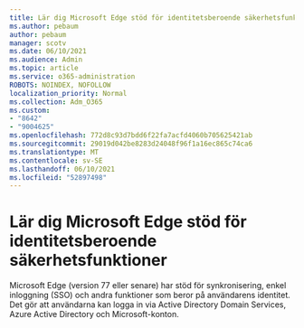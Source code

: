 ```yaml
---
title: Lär dig Microsoft Edge stöd för identitetsberoende säkerhetsfunktioner
ms.author: pebaum
author: pebaum
manager: scotv
ms.date: 06/10/2021
ms.audience: Admin
ms.topic: article
ms.service: o365-administration
ROBOTS: NOINDEX, NOFOLLOW
localization_priority: Normal
ms.collection: Adm_O365
ms.custom:
- "8642"
- "9004625"
ms.openlocfilehash: 772d8c93d7bdd6f22fa7acfd4060b705625421ab
ms.sourcegitcommit: 29019d042be8283d24048f96f1a16ec865c74ca6
ms.translationtype: MT
ms.contentlocale: sv-SE
ms.lasthandoff: 06/10/2021
ms.locfileid: "52897498"
---
```

# <a name="learn-how-microsoft-edge-supports-identity-dependent-security-features"></a>Lär dig Microsoft Edge stöd för identitetsberoende säkerhetsfunktioner

Microsoft Edge (version 77 eller senare) har stöd för synkronisering, enkel inloggning (SSO) och andra funktioner som beror på användarens identitet. Det gör att användarna kan logga in via Active Directory Domain Services, Azure Active Directory och Microsoft-konton.
